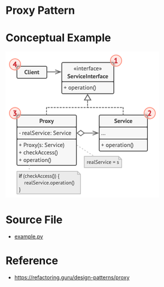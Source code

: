 # Proxy Pattern

# Conceptual Example
![alt text](structure.png)

# Source File 
- [example.py](example.py)

# Reference
- https://refactoring.guru/design-patterns/proxy